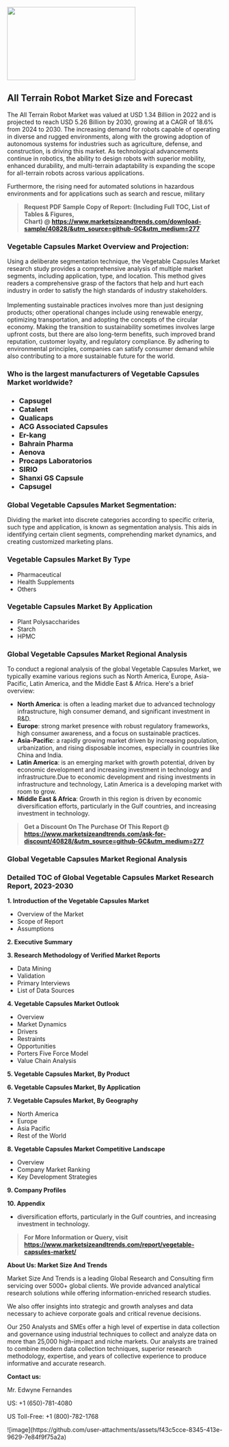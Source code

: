 <p><img class="alignnone size-medium wp-image-20088" src="https://ffe5etoiles.com/wp-content/uploads/2024/12/MST1-300x171.png" alt="" width="300" height="171" /></p><h2>All Terrain Robot Market Size and Forecast</h2><p>The All Terrain Robot Market was valued at USD 1.34 Billion in 2022 and is projected to reach USD 5.26 Billion by 2030, growing at a CAGR of 18.6% from 2024 to 2030. The increasing demand for robots capable of operating in diverse and rugged environments, along with the growing adoption of autonomous systems for industries such as agriculture, defense, and construction, is driving this market. As technological advancements continue in robotics, the ability to design robots with superior mobility, enhanced durability, and multi-terrain adaptability is expanding the scope for all-terrain robots across various applications.</p><p>Furthermore, the rising need for automated solutions in hazardous environments and for applications such as search and rescue, military </p><blockquote id="" class=""><strong>Request PDF Sample Copy of Report: (Including Full TOC, List of Tables &amp; Figures, Chart)&nbsp;@&nbsp;<strong><a href="https://www.marketsizeandtrends.com/download-sample/40828/&utm_source=github-GC&utm_medium=277" target="_blank">https://www.marketsizeandtrends.com/download-sample/40828/&utm_source=github-GC&utm_medium=277</a></strong></strong></blockquote><h3 id="" class="">Vegetable Capsules Market&nbsp;Overview and Projection:</h3><p id="" class="">Using a deliberate segmentation technique, the Vegetable Capsules Market research study provides a comprehensive analysis of multiple market segments, including application, type, and location. This method gives readers a comprehensive grasp of the factors that help and hurt each industry in order to satisfy the high standards of industry stakeholders. <br /> <br />Implementing sustainable practices involves more than just designing products; other operational changes include using renewable energy, optimizing transportation, and adopting the concepts of the circular economy. Making the transition to sustainability sometimes involves large upfront costs, but there are also long-term benefits, such improved brand reputation, customer loyalty, and regulatory compliance. By adhering to environmental principles, companies can satisfy consumer demand while also contributing to a more sustainable future for the world.</p><h3 id="" class="">Who is the largest manufacturers of&nbsp;Vegetable Capsules Market worldwide?</h3><h3 class=""><p><ul><li>Capsugel </li><li> Catalent </li><li> Qualicaps </li><li> ACG Associated Capsules </li><li> Er-kang </li><li> Bahrain Pharma </li><li> Aenova </li><li> Procaps Laboratorios </li><li> SIRIO </li><li> Shanxi GS Capsule </li><li> Capsugel</li></ul></p></h3><h3 id="" class="">Global&nbsp;Vegetable Capsules Market Segmentation:</h3><p id="" class="">Dividing the market into discrete categories according to specific criteria, such type and application, is known as segmentation analysis. This aids in identifying certain client segments, comprehending market dynamics, and creating customized marketing plans.</p><h3 id="" class="">Vegetable Capsules Market&nbsp;By Type</h3><p><p><ul><li>Pharmaceutical </li><li> Health Supplements </li><li> Others</p></li></ul></p></p><h3 id="" class="">Vegetable Capsules Market&nbsp;By Application</h3><p class=""><p><ul><li>Plant Polysaccharides </li><li> Starch </li><li> HPMC</li></ul></p></p><h3 id="" class="">Global Vegetable Capsules Market Regional Analysis</h3><p id="" class="">To conduct a regional analysis of the global Vegetable Capsules Market, we typically examine various regions such as North America, Europe, Asia-Pacific, Latin America, and the Middle East &amp; Africa. Here's a brief overview:</p><ul><li><strong>North America</strong>: is often a leading market due to advanced technology infrastructure, high consumer demand, and significant investment in R&amp;D.</li><li><strong>Europe</strong>: strong market presence with robust regulatory frameworks, high consumer awareness, and a focus on sustainable practices.</li><li><strong>Asia-Pacific</strong>: a rapidly growing market driven by increasing population, urbanization, and rising disposable incomes, especially in countries like China and India.</li><li><strong>Latin America</strong>: is an emerging market with growth potential, driven by economic development and increasing investment in technology and infrastructure.Due to economic development and rising investments in infrastructure and technology, Latin America is a developing market with room to grow.</li><li><strong>Middle East &amp; Africa</strong>: Growth in this region is driven by economic diversification efforts, particularly in the Gulf countries, and increasing investment in technology.</li></ul><blockquote id="" class=""><strong>Get a Discount On The Purchase Of This Report @ <strong><a href="https://www.marketsizeandtrends.com/ask-for-discount/40828/&utm_source=github-GC&utm_medium=277" target="_blank">https://www.marketsizeandtrends.com/ask-for-discount/40828/&utm_source=github-GC&utm_medium=277</a></strong></strong></blockquote><h3 id="" class="">Global Vegetable Capsules Market Regional Analysis</h3><h3 id="" class="">Detailed TOC of Global Vegetable Capsules Market Research Report, 2023-2030</h3><p id="" class=""><strong>1. Introduction of the Vegetable Capsules Market</strong></p><ul><li>Overview of the Market</li><li>Scope of Report</li><li>Assumptions</li></ul><p id="" class=""><strong>2. Executive Summary</strong></p><p id="" class=""><strong>3. Research Methodology of Verified Market Reports</strong></p><ul><li>Data Mining</li><li>Validation</li><li>Primary Interviews</li><li>List of Data Sources</li></ul><p id="" class=""><strong>4. Vegetable Capsules Market Outlook</strong></p><ul><li>Overview</li><li>Market Dynamics</li><li>Drivers</li><li>Restraints</li><li>Opportunities</li><li>Porters Five Force Model</li><li>Value Chain Analysis</li></ul><p id="" class=""><strong>5. Vegetable Capsules Market, By Product</strong></p><p id="" class=""><strong>6. Vegetable Capsules Market, By Application</strong></p><p id="" class=""><strong>7. Vegetable Capsules Market, By Geography</strong></p><ul><li>North America</li><li>Europe</li><li>Asia Pacific</li><li>Rest of the World</li></ul><p id="" class=""><strong>8. Vegetable Capsules Market Competitive Landscape</strong></p><ul><li>Overview</li><li>Company Market Ranking</li><li>Key Development Strategies</li></ul><p id="" class=""><strong>9. Company Profiles</strong></p><p id="" class=""><strong>10. Appendix</strong></p><ul><li>diversification efforts, particularly in the Gulf countries, and increasing investment in technology.</li></ul><blockquote id="" class=""><strong>For More Information or Query, visit <strong><strong><a href="https://www.marketsizeandtrends.com/report/vegetable-capsules-market/" target="_blank">https://www.marketsizeandtrends.com/report/vegetable-capsules-market/</a></strong></strong></strong></blockquote><p id="" class=""><strong>About Us: Market Size And Trends</strong></p><p id="" class="">Market Size And Trends is a leading Global Research and Consulting firm servicing over 5000+ global clients. We provide advanced analytical research solutions while offering information-enriched research studies.</p><p id="" class="">We also offer insights into strategic and growth analyses and data necessary to achieve corporate goals and critical revenue decisions.</p><p id="" class="">Our 250 Analysts and SMEs offer a high level of expertise in data collection and governance using industrial techniques to collect and analyze data on more than 25,000 high-impact and niche markets. Our analysts are trained to combine modern data collection techniques, superior research methodology, expertise, and years of collective experience to produce informative and accurate research.</p><p id="" class=""><strong>Contact us:</strong></p><p id="" class="">Mr. Edwyne Fernandes</p><p id="" class="">US: +1 (650)-781-4080</p><p id="" class="">US Toll-Free: +1 (800)-782-1768</p>
![image](https://github.com/user-attachments/assets/f43c5cce-8345-413e-9629-7e84f9f75a2a)
